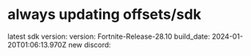 # always updating offsets/sdk
latest sdk version:
version: Fortnite-Release-28.10
build_date: 2024-01-20T01:06:13.970Z
new discord:
